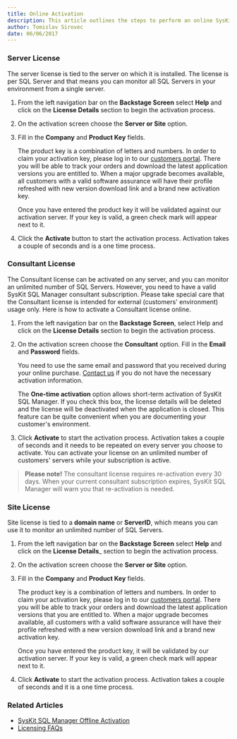 ```yaml
---
title: Online Activation
description: This article outlines the steps to perform an online SysKit SQL Manager activation.
author: Tomislav Sirovec
date: 06/06/2017
---
```


### Server License
The server license is tied to the server on which it is installed. The license is per SQL Server and that means you can monitor all SQL Servers in your environment from a single server.

1. From the left navigation bar on the __Backstage Screen__ select __Help__ and click on the __License Details__ section to begin the activation process.
2. On the activation screen choose the __Server or Site__ option.
3. Fill in the __Company__ and __Product Key__ fields.

    The product key is a combination of letters and numbers. In order to claim your activation key, please log in to our [customers portal](https://my.syskit.com). There you will be able to track your orders and download the latest application versions you are entitled to. When a major upgrade becomes available, all customers with a valid software assurance will have their profile refreshed with new version download link and a brand new activation key.

    Once you have entered the product key it will be validated against our activation server. If your key is valid, a green check mark will appear next to it.

4. Click the __Activate__ button to start the activation process. Activation takes a couple of seconds and is a one time process.

### Consultant License

The Consultant license can be activated on any server, and you can monitor an unlimited number of SQL Servers. However, you need to have a valid SysKit SQL Manager consultant subscription. Please take special care that the Consultant license is intended for external (customers' environment) usage only. Here is how to activate a Consultant license online.

1. From the left navigation bar on the __Backstage Screen__, select Help and click on the __License Details__ section to begin the activation process.
2. On the activation screen choose the __Consultant__ option. Fill in the __Email__ and __Password__ fields.

    You need to use the same email and password that you received during your online purchase. [Contact us](https://www.syskit.com/company/contact-us) if you do not have the necessary activation information.

    The __One-time activation__ option allows short-term activation of SysKit SQL Manager. If you check this box, the license details will be deleted and the license will be deactivated when the application is closed. This feature can be quite convenient when you are documenting your customer's environment.

3. Click __Activate__ to start the activation process. Activation takes a couple of seconds and it needs to be repeated on every server you choose to activate. You can activate your license on an unlimited number of customers' servers while your subscription is active.

> __Please note!__ The consultant license requires re-activation every 30 days. When your current consultant subscription expires, SysKit SQL Manager will warn you that re-activation is needed.

### Site License

Site license is tied to a __domain name__ or __ServerID__, which means you can use it to monitor an unlimited number of SQL Servers.

1. From the left navigation bar on the __Backstage Screen__ select __Help__ and click on the __License Details___ section to begin the activation process.
2. On the activation screen choose the __Server or Site__ option.
3. Fill in the __Company__ and __Product Key__ fields.

    The product key is a combination of letters and numbers. In order to claim your activation key, please log in to our  [customers portal](https://my.syskit.com). There you will be able to track your orders and download the latest application versions that you are entitled to. When a major upgrade becomes available, all customers with a valid software assurance will have their profile refreshed with a new version download link and a brand new activation key.

    Once you have entered the product key, it will be validated by our activation server. If your key is valid, a green check mark will appear next to it.

4. Click __Activate__ to start the activation process. Activation takes a couple of seconds and it is a one time process.

### Related Articles

* [SysKit SQL Manager Offline Activation](#internal/activation/offline-activation)
* [Licensing FAQs](#internal/activation/licensing-faqs)


